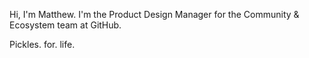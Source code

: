 Hi, I'm Matthew. I'm the Product Design Manager for the Community & Ecosystem team at GitHub. 

Pickles. for. life.
